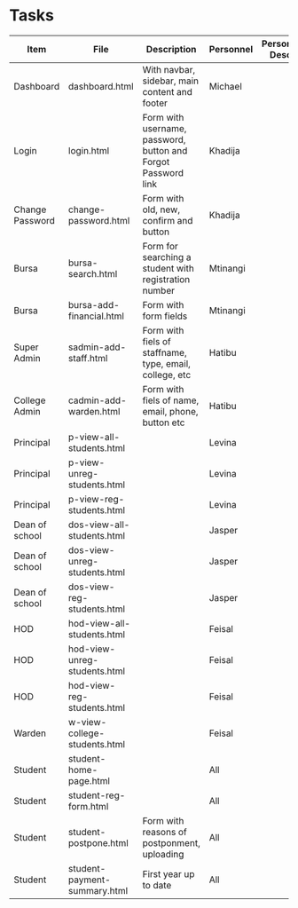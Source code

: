# Tasks 

|     Item        | File                         | Description                                                  | Personnel | Personal Desc|
|-----------------|------------------------------|--------------------------------------------------------------|-----------|--------------|
| Dashboard       | dashboard.html               | With navbar, sidebar, main content and footer                | Michael   |
| Login           | login.html                   | Form with username, password, button and Forgot Password link| Khadija   |
| Change Password | change-password.html         | Form with old, new, confirm and button                       | Khadija   |
| Bursa           | bursa-search.html            | Form for searching a student with registration number        | Mtinangi  |
| Bursa           | bursa-add-financial.html     | Form with form fields                                        | Mtinangi  |
| Super Admin     | sadmin-add-staff.html        | Form with fiels of staffname, type, email, college, etc      | Hatibu    |
| College Admin   | cadmin-add-warden.html       | Form with fiels of name, email, phone, button etc            | Hatibu    |
| Principal       | p-view-all-students.html     |                                                              | Levina    |
| Principal       | p-view-unreg-students.html   |                                                              | Levina    |
| Principal       | p-view-reg-students.html     |                                                              | Levina    |
| Dean of school  | dos-view-all-students.html   |                                                              | Jasper    |
| Dean of school  | dos-view-unreg-students.html |                                                              | Jasper    |
| Dean of school  | dos-view-reg-students.html   |                                                              | Jasper    |
| HOD             | hod-view-all-students.html   |                                                              | Feisal    |
| HOD             | hod-view-unreg-students.html |                                                              | Feisal    |
| HOD             | hod-view-reg-students.html   |                                                              | Feisal    |
| Warden          | w-view-college-students.html |                                                              | Feisal    |
| Student         | student-home-page.html       |                                                              | All       |
| Student         | student-reg-form.html        |                                                              | All       |
| Student         | student-postpone.html        | Form with reasons of postponment, uploading                  | All       |
| Student         | student-payment-summary.html | First year up to date                                        | All       |
